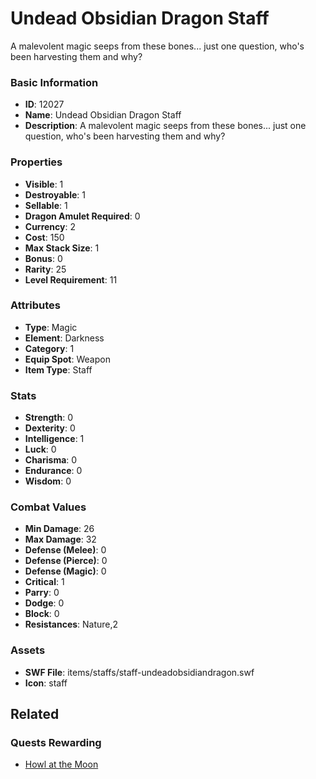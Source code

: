 # Undead Obsidian Dragon Staff

A malevolent magic seeps from these bones... just one question, who's been harvesting them and why?

### Basic Information

- **ID**: 12027
- **Name**: Undead Obsidian Dragon Staff
- **Description**: A malevolent magic seeps from these bones... just one question, who&#039;s been harvesting them and why?

### Properties

- **Visible**: 1
- **Destroyable**: 1
- **Sellable**: 1
- **Dragon Amulet Required**: 0
- **Currency**: 2
- **Cost**: 150
- **Max Stack Size**: 1
- **Bonus**: 0
- **Rarity**: 25
- **Level Requirement**: 11

### Attributes

- **Type**: Magic
- **Element**: Darkness
- **Category**: 1
- **Equip Spot**: Weapon
- **Item Type**: Staff

### Stats

- **Strength**: 0
- **Dexterity**: 0
- **Intelligence**: 1
- **Luck**: 0
- **Charisma**: 0
- **Endurance**: 0
- **Wisdom**: 0

### Combat Values

- **Min Damage**: 26
- **Max Damage**: 32
- **Defense (Melee)**: 0
- **Defense (Pierce)**: 0
- **Defense (Magic)**: 0
- **Critical**: 1
- **Parry**: 0
- **Dodge**: 0
- **Block**: 0
- **Resistances**: Nature,2

### Assets

- **SWF File**: items/staffs/staff-undeadobsidiandragon.swf
- **Icon**: staff

## Related

### Quests Rewarding

- [Howl at the Moon](../quests/1160-howl-at-the-moon.md)


